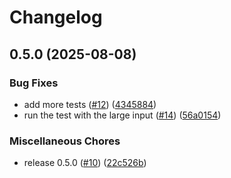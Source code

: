 # Changelog

## 0.5.0 (2025-08-08)


### Bug Fixes

* add more tests ([#12](https://github.com/HENNGE/go-iconv/issues/12)) ([4345884](https://github.com/HENNGE/go-iconv/commit/434588486b6d219bd23fdf88c38b73c678f9ed5c))
* run the test with the large input ([#14](https://github.com/HENNGE/go-iconv/issues/14)) ([56a0154](https://github.com/HENNGE/go-iconv/commit/56a0154a4cebd4731cfd24465c107fd427fbc3cf))


### Miscellaneous Chores

* release 0.5.0 ([#10](https://github.com/HENNGE/go-iconv/issues/10)) ([22c526b](https://github.com/HENNGE/go-iconv/commit/22c526b7a0be300dd2af7100428cb4b3fc6e6863))
